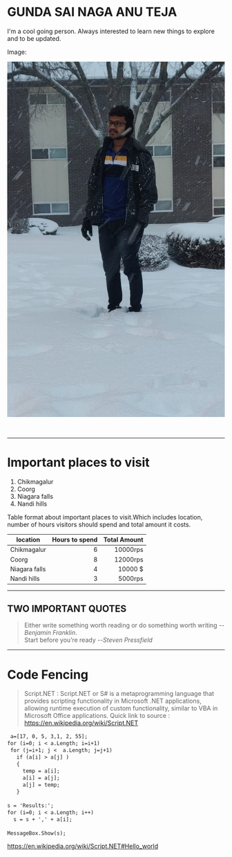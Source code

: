 # GUNDA SAI NAGA ANU TEJA

I'm a cool going person. Always interested to learn new things to explore and to be updated.

Image: 

![myimage](myimage.gif)

<br>

---
 
# Important places to visit
 
 
   1. Chikmagalur 
   2. Coorg
   3. Niagara falls
   4. Nandi hills

 Table format about important places to visit.Which includes location, number of hours visitors should spend and total amount it costs.

   location    | Hours to spend| Total Amount |  
 | ------------ | -------------: | ----------: |
 |  Chikmagalur|  6 | 10000rps |
 |   Coorg |  8 | 12000rps |
 | Niagara falls| 4 | 10000 $ |
 | Nandi hills | 3| 5000rps |
 
 ---
 ## TWO IMPORTANT QUOTES

 > Either write something worth reading or do something worth writing --*Benjamin Franklin*. <br>
 > Start before you’re ready --*Steven Pressfield*

 ***

 # Code Fencing

 >Script.NET : Script.NET or S# is a metaprogramming language that provides scripting functionality in Microsoft .NET applications, allowing runtime execution of custom functionality, similar to VBA in Microsoft Office applications.
 Quick link to source : <https://en.wikipedia.org/wiki/Script.NET>

```
 a=[17, 0, 5, 3,1, 2, 55];
for (i=0; i < a.Length; i=i+1)
 for (j=i+1; j <  a.Length; j=j+1)
   if (a[i] > a[j] )
   {
     temp = a[i]; 
     a[i] = a[j];
     a[j] = temp;
   }

s = 'Results:';
for (i=0; i < a.Length; i++)
  s = s + ',' + a[i];

MessageBox.Show(s);
```
<https://en.wikipedia.org/wiki/Script.NET#Hello_world>


 



















